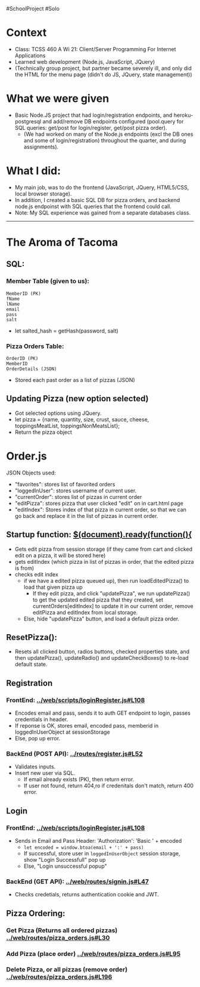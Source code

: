 #SchoolProject #Solo

# Context

- Class: TCSS 460 A Wi 21: Client/Server Programming For Internet Applications
- Learned web development (Node.js, JavaScript, JQuery)
- (Technically group project, but partner became severely ill, and only did the HTML for the menu page (didn't do JS, JQuery, state management))

# What we were given

- Basic Node.JS project that had login/registration endpoints, and heroku-postgresql and add/remove DB endpoints configured (pool.query for SQL queries: get/post for login/register, get/post pizza order).
  - (We had worked on many of the Node.js endpoints (excl the DB ones and some of login/registration) throughout the quarter, and during assignments).

# What I did:

- My main job, was to do the frontend (JavaScript, JQuery, HTML5/CSS, local browser storage).
- In addition, I created a basic SQL DB for pizza orders, and backend node.js endpoinst with SQL queries that the frontend could call.
- Note: My SQL experience was gained from a separate databases class.

---

# The Aroma of Tacoma

## SQL:

### Member Table (given to us):

```
MemberID (PK)
fName
lName
email
pass
salt
```

- let salted_hash = getHash(password, salt)

### Pizza Orders Table:

```
OrderID (PK)
MemberID
OrderDetails (JSON)
```

- Stored each past order as a list of pizzas (JSON)

## Updating Pizza (new option selected)

- Got selected options using JQuery.
- let pizza = {name, quantity, size, crust, sauce, cheese, toppingsMeatList, toppingsNonMeatsList};
- Return the pizza object

# Order.js

JSON Objects used:

- "favorites": stores list of favorited orders
- "loggedInUser": stores username of current user.
- "currentOrder": stores list of pizzas in current order
- "editPizza": stores pizza that user clicked "edit" on in cart.html page
- "editIndex": Stores index of that pizza in current order, so that we can go back and replace it in the list of pizzas in current order.

## Startup function: [$(document).ready(function(){](../web/scripts/order.js#L163)

- Gets edit pizza from session storage (if they came from cart and clicked edit on a pizza, it will be stored here)
- gets editIndex (which pizza in list of pizzas in order, that the edited pizza is from)
- checks edit index
  - if we have a edited pizza queued up), then run loadEditedPizza() to load that given pizza up
    - If they edit pizza, and click "updatePizza", we run updatePizza() to get the updated edited pizza that they created, set currentOrders[editIndex] to update it in our current order, remove editPizza and editIndex from local storage.
  - Else, hide "updatePizza" button, and load a default pizza order.

## ResetPizza():

- Resets all clicked button, radios buttons, checked properties state, and then updatePizza(), updateRadio() and updateCheckBoxes() to re-load default state.

## Registration

### FrontEnd: [../web/scripts/loginRegister.js#L108](../web/scripts/loginRegister.js#L108)

- Encodes email and pass, sends it to auth GET endpoint to login, passes credentials in header.
- If reponse is OK, stores email, encoded pass, memberid in loggedInUserObject at sessionStorage
- Else, pop up error.

### BackEnd (POST API): [../routes/register.js#L52](../routes/register.js#L52)

- Validates inputs.
- Insert new user via SQL.
  - If email already exists (PK), then return error.
  - If user not found, return 404,ro if credenitals don't match, return 400 error.

## Login

### FrontEnd: [../web/scripts/loginRegister.js#L108](../web/scripts/loginRegister.js#L108)

- Sends in Email and Pass Header: 'Authorization': 'Basic ' + encoded
  - `let encoded = window.btoa(email + ':' + pass)`
  - If successful, store user in `loggedInUserObject` session storage, show "Login Successfull" pop up
  - Else, "Login unsuccessful popup"

### BackEnd (GET API): [../web/routes/signin.js#L47](../web/routes/signin.js#L47)

- Checks credetials, returns authentication cookie and JWT.

## Pizza Ordering:

### Get Pizza (Returns all ordered pizzas) [../web/routes/pizza_orders.js#L30](../web/routes/pizza_orders.js#L30)

### Add Pizza (place order) [../web/routes/pizza_orders.js#L95](../web/routes/pizza_orders.js#L95)

### Delete Pizza, or all pizzas (remove order) [../web/routes/pizza_orders.js#L196](../web/routes/pizza_orders.js#L196)
